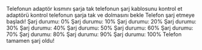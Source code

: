 Telefonun adaptör kısmını şarja tak 
telefonun şarj kablosunu kontrol et
adaptörü kontrol
telefonun şarja tak ve  dolmasını bekle
Telefon şarj etmeye başladı!
Şarj durumu: 0%
Şarj durumu: 10%
Şarj durumu: 20%
Şarj durumu: 30%
Şarj durumu: 40%
Şarj durumu: 50%
Şarj durumu: 60%
Şarj durumu: 70%
Şarj durumu: 80%
Şarj durumu: 90%
Şarj durumu: 100%
Telefon tamamen şarj oldu!



